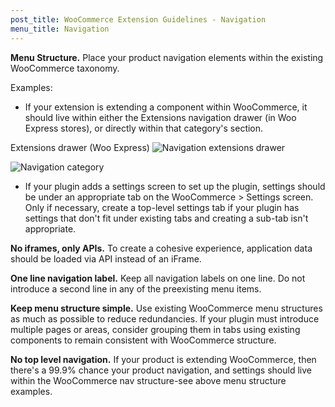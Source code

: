 ```yaml
---
post_title: WooCommerce Extension Guidelines - Navigation
menu_title: Navigation
---
```


**Menu Structure.** Place your product navigation elements within the existing WooCommerce taxonomy.

Examples:

- If your extension is extending a component within WooCommerce, it should live within either the Extensions navigation drawer (in Woo Express stores), or directly within that category's section.

Extensions drawer (Woo Express)
![Navigation extensions drawer](https://developer.woocommerce.com/docs/wp-content/uploads/sites/3/2024/01/Image-1224x572-1.png)

![Navigation category](https://developer.woocommerce.com/docs/wp-content/uploads/sites/3/2024/01/Image-1242x764-1.png)

- If your plugin adds a settings screen to set up the plugin, settings should be under an appropriate tab on the WooCommerce > Settings screen. Only if necessary, create a top-level settings tab if your plugin has settings that don't fit under existing tabs and creating a sub-tab isn't appropriate.

**No iframes, only APIs.** To create a cohesive experience, application data should be loaded via API instead of an iFrame.

**One line navigation label.** Keep all navigation labels on one line. Do not introduce a second line in any of the preexisting menu items.

**Keep menu structure simple.** Use existing WooCommerce menu structures as much as possible to reduce redundancies. If your plugin must introduce multiple pages or areas, consider grouping them in tabs using existing components to remain consistent with WooCommerce structure. 

**No top level navigation.** If your product is extending WooCommerce, then there's a 99.9% chance your product navigation, and settings should live within the WooCommerce nav structure-see above menu structure examples.

